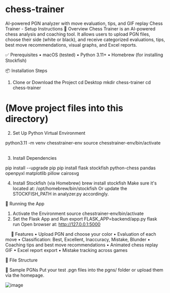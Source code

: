 # chess-trainer
AI-powered PGN analyzer with move evaluation, tips, and GIF replay
Chess Trainer - Setup Instructions
🧠 Overview
Chess Trainer is an AI-powered chess analysis and coaching tool. It allows users to upload PGN files, choose their side (white or black), and receive categorized evaluations, tips, best move recommendations, visual graphs, and Excel reports.
 
✅ Prerequisites
•	macOS (tested)
•	Python 3.11+
•	Homebrew (for installing Stockfish)
 
📦 Installation Steps
1.	Clone or Download the Project
cd Desktop
mkdir chess-trainer
cd chess-trainer

# (Move project files into this directory)
2. Set Up Python Virtual Environment

python3.11 -m venv chesstrainer-env
source chesstrainer-env/bin/activate
 

3. Install Dependencies

pip install --upgrade pip
pip install flask stockfish python-chess pandas openpyxl matplotlib pillow cairosvg

4. Install Stockfish (via Homebrew)
brew install stockfish
Make sure it's located at:
/opt/homebrew/bin/stockfish
Or update the STOCKFISH_PATH in analyzer.py accordingly.
 
🚀 Running the App
1. Activate the Environment
source chesstrainer-env/bin/activate
2. Set the Flask App and Run
export FLASK_APP=backend/app.py
flask run
Open browser at:
http://127.0.0.1:5000
 
 
🧩 Features
•	Upload PGN and choose your color
•	Evaluation of each move
•	Classification: Best, Excellent, Inaccuracy, Mistake, Blunder
•	Coaching tips and best move recommendations
•	Animated chess replay GIF
•	Excel report export
•	Mistake tracking across games
 
📁 File Structure
  
🧪 Sample PGNs
Put your test .pgn files into the pgns/ folder or upload them via the homepage.
 
![image](https://github.com/user-attachments/assets/2c73358f-921b-4553-90d0-24e1b4339152)
